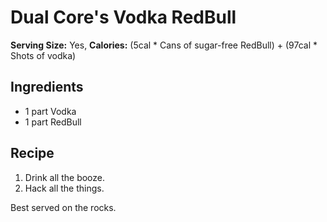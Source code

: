 # Dual Core's Vodka RedBull

**Serving Size:** Yes, **Calories:** (5cal \* Cans of sugar-free
RedBull) + (97cal \* Shots of vodka)

## Ingredients

- 1 part Vodka
- 1 part RedBull

## Recipe

1. Drink all the booze.
2. Hack all the things.

Best served on the rocks.

